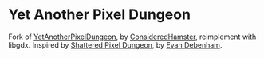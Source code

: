 Yet Another Pixel Dungeon
=======================

Fork of [YetAnotherPixelDungeon](https://github.com/ConsideredHamster/YetAnotherPixelDungeon), by [
ConsideredHamster](https://github.com/ConsideredHamster), reimplement with libgdx. Inspired by [Shattered Pixel Dungeon](https://github.com/00-Evan/shattered-pixel-dungeon), by [
Evan Debenham](https://github.com/00-Evan).
